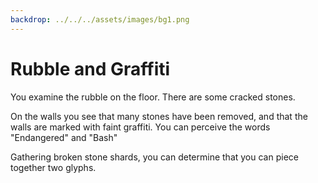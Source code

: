 ```yaml
---
backdrop: ../../../assets/images/bg1.png
---
```


# Rubble and Graffiti

You examine the rubble on the floor. There are some cracked stones.

On the walls you see that many stones have been removed, and that the walls are marked with faint graffiti. You can perceive the words "Endangered" and "Bash"

Gathering broken stone shards, you can determine that you can piece together two glyphs.

<Page url="10" instructions="" action="Continue" />
